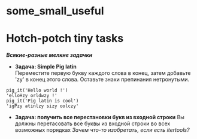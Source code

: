 # some_small_useful
# Hotch-potch tiny tasks
**_Всякие-разные мелкие задачки_**

- **Задача: Simple Pig latin**  
Переместите первую букву каждого слова в конец, затем добавьте 'zy' в конец этого слова.
Оставьте знаки препинания нетронутыми.
```
pig_it('Hello world !')
'elloHzy orldwzy !'
pig_it('Pig latin is cool')
'igPzy atinlzy sizy oolczy'
```
- **Задача: получить все перестановки букв из входной строки**
Вы должны перетасовать все буквы из входной строки во всех возможных порядках
_Зачем что-то изобретать, если есть itertools?_
